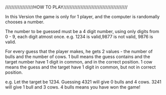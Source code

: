 //////////////////HOW TO PLAY/////////////////////////////////////////

In this Version the game is only for 1 player, and the computer is randomally chooses a number.

The number to be guessed must be a 4 digit number, using only digits from 0 - 9, each digit atmost once. e.g. 1234 is valid,9877 is not valid, 9876 is valid.

For every guess that the player makes, he gets 2 values - the number of bulls and the number of cows. 1 bull means the guess contains and the target number have 1 digit in common, and in the correct position. 1 cow means the guess and the target have 1 digit in common, but not in correct position.

e.g. Let the target be 1234. Guessing 4321 will give 0 bulls and 4 cows. 3241 will give 1 bull and 3 cows. 4 bulls means you have won the game!
